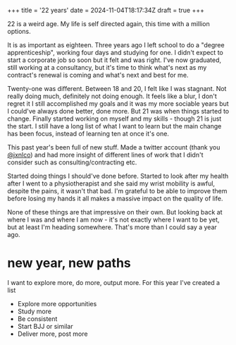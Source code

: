 +++
title = '22 years'
date = 2024-11-04T18:17:34Z
draft = true
+++

22 is a weird age. My life is self directed again, this time with a million options.

It is as important as eighteen. Three years ago I left school to do a "degree apprenticeship", working four days and studying for one. I didn't expect to start a corporate job so soon but it felt and was right. I've now graduated, still working at a consultancy, but it's time to think what's next as my contract's renewal is coming and what's next and best for me.

Twenty-one was different. Between 18 and 20, I felt like I was stagnant. Not really doing much, definitely not doing enough. It feels like a blur, I don't regret it I still accomplished my goals and it was my more sociable years but I could've always done better, done more. But 21 was when things started to change. Finally started working on myself and my skills - though 21 is just the start.
I still have a long list of what I want to learn but the main change has been focus, instead of learning ten at once it's one.

This past year's been full of new stuff. Made a twitter account (thank you [@jxnlco](https://x.com/jxnlco)) and had more insight of different lines of work that I didn't consider such as consulting/contracting etc.

Started doing things I should've done before. Started to look after my health after I went to a physiotherapist and she said my wrist mobility is awful, 
despite the pains, it wasn't that bad. I'm grateful to be able to improve them before losing my hands it all makes a massive impact on the quality of life.   

None of these things are that impressive on their own. But looking back at where I was and where I am now - it's not exactly where I want to be yet, but at least I'm heading somewhere. That's more than I could say a year ago.

# new year, new paths
I want to explore more, do more, output more. For this year I've created a list
- Explore more opportunities 
- Study more
- Be consistent
- Start BJJ or similar
- Deliver more, post more